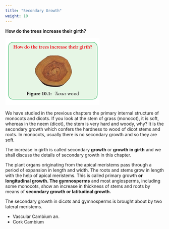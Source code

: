 ```yaml
---
title: "Secondary Growth"
weight: 10
---
```


**How do the trees increase their girth?**

![ _Taxus_ wood](10.1.png)

We have studied in the previous chapters the primary internal structure of monocots and dicots. If you look at the stem of grass (monocot), it is soft, whereas in the neem (dicot), the stem is very hard and woody, why? It is the secondary growth which confers the hardness to wood of dicot stems and roots. In monocots, usually there is no secondary growth and so they are soft.

The increase in girth is called secondary **growth** or **growth in girth** and we shall discuss the details of secondary growth in this chapter.

The plant organs originating from the apical meristems pass through a period of expansion in length and width. The roots and stems grow in length with the help of apical meristems. This is called primary growth **or longitudinal growth. The gymnosperms** and most angiosperms, including some monocots, show an increase in thickness of stems and roots by means of **secondary growth or latitudinal growth.**

The secondary growth in dicots and gymnosperms is brought about by two lateral meristems.

- Vascular Cambium an.
- Cork Cambium
